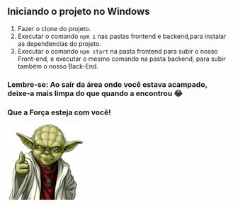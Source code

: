 ## Iniciando o projeto no Windows

1. Fazer o clone do projeto.
2. Executar o comando ```npm i``` nas pastas frontend e backend,para instalar as dependencias do projeto.
3. Executar o comando ```npm start``` na pasta frontend para subir o nosso Front-end, e executar o mesmo comando na pasta backend, para subir também o nosso Back-End.

### Lembre-se: Ao sair da área onde você estava acampado, deixe-a mais limpa do que quando a encontrou 😂

### Que a Força esteja com você! 
![picture](./src/assets/readme/yoda.png)